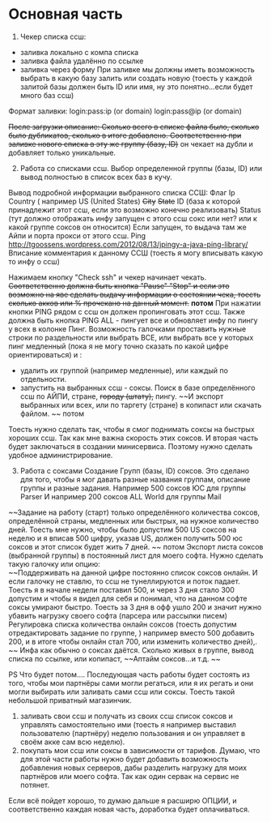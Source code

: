 Основная часть 
============




1) Чекер списка ссш:
- заливка локально с компа списка
- заливка файла удалённо по ссылке
- заливка через форму
При заливке мы должны иметь возможность выбрать в какую базу залить или создать новую (тоесть у каждой залитой базы должен быть ID или имя, ну это понятно...если будет много баз ссш)

Формат заливки:
login:pass:ip (or domain)
login:pass@ip (or domain)

~~После загрузки описание: Сколько всего в списке файла было, сколько было дубликатов, сколько в итоге добавлено.
Соответственно при заливке нового списка в эту же группу (базу, ID)~~ он чекает на дубли и добавляет только уникальные. 

2) Работа со списками ссш. Выбор определенной группы (базы, ID) или вывод полностью в список всех баз в кучу.

Вывод подробной информации выбранного списка ССШ:
Флаг 
Ip 
Country ( например US (United States)
~~City~~
~~State~~
ID (база к которой принадлежит этот ссш, если это возможно конечно реализовать)
Status (тут должно отображать инфу запущен с этого ссш сокс или нет? или к какой группе соксов он относится) Если запущен, то выдача там же Айпи и порта прокси от этого ссш. 
Ping http://tgoossens.wordpress.com/2012/08/13/jpingy-a-java-ping-library/
Вписание комментария к данному ССШ (тоесть я могу вписывать какую то инфу о ссш)

Нажимаем кнопку "Check ssh" и чекер начинает чекать. ~~Соответственно должна быть кнопка "Pause" "Stop"  и если это возможно на яве сделать выдачу информации о состоянии чека, тоесть сколько акков или % прочекано на данный момент.~~ **потом**
При нажатии кнопки PING рядом с ссш он должен пропинговать этот ссш. 
Также должна быть кнопка PING ALL - пингует все и обновляет инфу по пингу у всех в колонке Пинг.
Возможность галочками проставить нужные строки по раздельности или выбрать ВСЕ, или выбрать все у которых пинг медленный (пока я не могу точно сказать по какой цифре ориентироваться) и : 
 - удалить их группой (например медленные), или каждый по отдельности. 
 - запустить на выбранных ссш - соксы.
Поиск в базе определённого ссш по АЙПИ, стране, ~~городу (штату),~~ пингу.
~~И экспорт выбранных или всех, или по таргету (стране) в копипаст или скачать файлом. ~~ потом

Тоесть нужно сделать так, чтобы я смог поднимать соксы на быстрых хороших ссш. Так как мне важна скорость этих соксов. И вторая часть  будет заключаться в создании минисервиса. Поэтому нужно сделать удобное администрирование.

 
3) Работа с соксами
Создание Групп (базы, ID) соксов. Это сделано для того, чтобы я мог давать разные названия группам, описание группы и разные задания.
Например 500 соксов ЮС для группы Parser
И например 200 соксов ALL World для группы Mail

~~Задание на работу (старт) только определённого количества соксов, определённой страны, медленных или быстрых, на нужное количество дней. 
Тоесть мне нужно, чтобы было допустим 500  US соксов на неделю и я вписав 500 цифру, указав US, должен получить 500 юс соксов и этот список будет жить 7 дней. ~~ потом
Экспорт листа соксов (выбранной группы) в постоянный лист для моего софта.
Нужно сделать такую галочку или опцию:  
~~Поддерживать на данной цифре постоянно список соксов онлайн.
И если галочку не ставлю, то ссш не тунеллируются и поток падает. Тоесть я в начале недели поставил 500, и через 3 дня стало 300 допустим и чтобы я видел для себя и понимал, что на данном софте соксы умирают быстро. Тоесть за 3 дня в офф ушло 200 и значит нужно убавить нагрузку своего софта (парсера или рассылки писем)
Регулировка списка количества онлайн соксов (тоесть допустим отредактировать задание по группе, ) например вместо 500 добавить 200, и в итоге чтобы онлайн стал 700, или изменить количество дней),.  ~~
Инфа как обычно о соксах даётся. Сколько живых в группе, вывод списка по ссылке, или копипаст, ~~Аптайм соксов...и т.д. ~~

PS Что будет потом....
Последующая часть работы будет состоять из того, чтобы мои партнёры сами могли регаться, или я их регать и они могли выбирать или заливать сами ссш или соксы. Тоесть такой небольшой приватный магазинчик. 
1) заливать свои ссш и получать из своих ссш список соксов и управлять самостоятельно ими (тоесть я например выставил пользователю (партнёру) неделю пользования и он управляет в своём акке сам всю неделю).
2) покупать мои ссш или соксы в зависимости от тарифов. 
Думаю, что для этой части работы нужно будет добавить возможность добавления новых серверов, дабы разделить нагрузку для моих партнёров или моего софта. Так как один сервак на сервис не потянет.

Если всё пойдет хорошо, то думаю дальше я расширю ОПЦИИ, и соответственно каждая новая часть, доработка будет оплачиваться.
